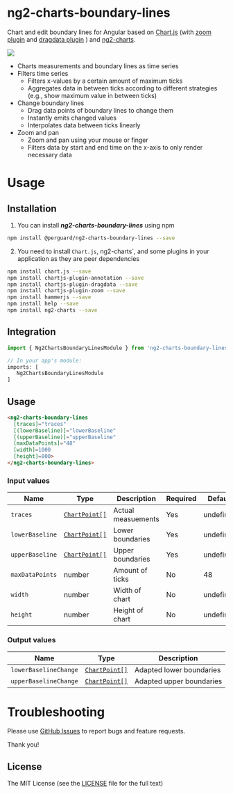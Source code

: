 # ng2-charts-boundary-lines

Chart and edit boundary lines for Angular based on 
[Chart.js](https://github.com/chartjs/Chart.js) 
(with 
[zoom plugin](https://github.com/chartjs/chartjs-plugin-zoom) 
and 
[dragdata plugin](https://github.com/chrispahm/chartjs-plugin-dragData)
)
and 
[ng2-charts](https://github.com/valor-software/ng2-charts).

![](https://user-images.githubusercontent.com/3582380/85585067-fb16ed00-b63f-11ea-80df-5c917fc33a22.gif)

* Charts measurements and boundary lines as time series
* Filters time series
  * Filters x-values by a certain amount of maximum ticks
  * Aggregates data in between ticks according to different strategies (e.g., show maximum value in between ticks)
* Change boundary lines
  * Drag data points of boundary lines to change them
  * Instantly emits changed values
  * Interpolates data between ticks linearly
* Zoom and pan
  * Zoom and pan using your mouse or finger
  * Filters data by start and end time on the x-axis to only render necessary data 

# Usage

## Installation

1. You can install ***ng2-charts-boundary-lines*** using npm

  ```bash
  npm install @perguard/ng2-charts-boundary-lines --save
  ```

2. You need to install `Chart.js`, ng2-charts`, and some plugins in your application as they are peer dependencies

  ```bash
  npm install chart.js --save
  npm install chartjs-plugin-annotation --save
  npm install chartjs-plugin-dragdata --save
  npm install chartjs-plugin-zoom --save
  npm install hammerjs --save
  npm install help --save
  npm install ng2-charts --save
  ```

## Integration
```typescript
import { Ng2ChartsBoundaryLinesModule } from 'ng2-charts-boundary-lines';

// In your app's module:
imports: [
   Ng2ChartsBoundaryLinesModule
]
```

## Usage
```html
<ng2-charts-boundary-lines
  [traces]="traces"              
  [(lowerBaseline)]="lowerBaseline"
  [(upperBaseline)]="upperBaseline"
  [maxDataPoints]="48"           
  [width]=1000                   
  [height]=800>                  
</ng2-charts-boundary-lines>
```

### Input values

| Name            | Type                                                         | Description        | Required | Default   |
| --------------- | ------------------------------------------------------------ | ------------------ | -------- | --------- |
| `traces`        | [`ChartPoint[]`](https://github.com/DefinitelyTyped/DefinitelyTyped/blob/master/types/chart.js/index.d.ts#L252) | Actual measuements | Yes      | undefined |
| `lowerBaseline` | [`ChartPoint[]`](https://github.com/DefinitelyTyped/DefinitelyTyped/blob/master/types/chart.js/index.d.ts#L252) | Lower boundaries   | Yes      | undefined |
| `upperBaseline` | [`ChartPoint[]`](https://github.com/DefinitelyTyped/DefinitelyTyped/blob/master/types/chart.js/index.d.ts#L252) | Upper boundaries   | Yes      | undefined |
| `maxDataPoints` | number                                                       | Amount of ticks    | No       | 48        |
| `width`         | number                                                       | Width of chart     | No       | undefined |
| `height`        | number                                                       | Height of chart    | No       | undefined |

### Output values

| Name                  | Type                                                         | Description      |
| --------------------- | ------------------------------------------------------------ | ---------------- |
| `lowerBaselineChange` | [`ChartPoint[]`](https://github.com/DefinitelyTyped/DefinitelyTyped/blob/master/types/chart.js/index.d.ts#L252) | Adapted lower boundaries |
| `upperBaselineChange` | [`ChartPoint[]`](https://github.com/DefinitelyTyped/DefinitelyTyped/blob/master/types/chart.js/index.d.ts#L252) | Adapted upper boundaries |


# Troubleshooting

Please use [GitHub Issues](https://github.com/johanneskross/ng2-charts-boundary-lines/issues) to report bugs and feature requests.

Thank you!

## License

The MIT License (see the [LICENSE](https://github.com/johanneskross/ng2-charts-boundary-lines/blob/master/LICENSE) file for the full text)

